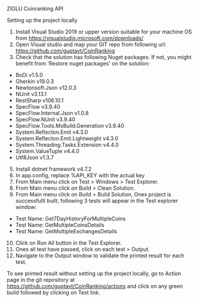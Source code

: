 ZIGLU Coinranking API

Setting up the project locally

1. Install Visual Studio 2019 or upper version suitable for your machine OS from https://visualstudio.microsoft.com/downloads/
3. Open Visual studio and map your GIT repo from following url: https://github.com/guptavt/CoinRanking 
4. Check that the solution has following Nuget packages. If not, you might benefit from 'Restore nuget packages' on the solution:
- BoDi v1.5.0
- Gherkin v19.0.3
- Newtonsoft.Json v12.0.3
- NUnit v3.13.1
- RestSharp v106.10.1
- SpecFlow v3.9.40
- SpecFlow.Internal.Json v1.0.8
- SpecFlow.NUnit v3.9.40 
- SpecFlow.Tools.MsBuild.Generation v3.9.40
- System.Reflecton.Emit v4.3.0
- System.Reflecton.Emit.Lightweight v4.3.0
- System.Threading.Tasks.Extension v4.4.0
- System.ValueTuple v4.4.0
- Utf8Json v1.3.7
5. Install dotnet framework v4.7.2
6. In app.config, replace %API_KEY with the actual key
7. From Main menu click on Test > Windows > Test Explorer.
8. From Main menu click on Build > Clean Solution.
9. From Main menu click on Build > Build Solution, Ones project is successfullt built, following 3 tests will appear in the Test explorer window:
- Test Name:	Get7DayHistoryForMultipleCoins
- Test Name:	GetMultipleCoinsDetails
- Test Name:	GetMultipleExchangesDetails
10. Click on Run All button in the Test Explorer.
11. Ones all test have passed, click on each test > Output.
12. Navigate to the Output window to validate the printed result for each test.

To see printed result without setting up the project locally, go to Action page in the git repository at https://github.com/guptavt/CoinRanking/actions and click on any green build followed by clicking on Test link.



